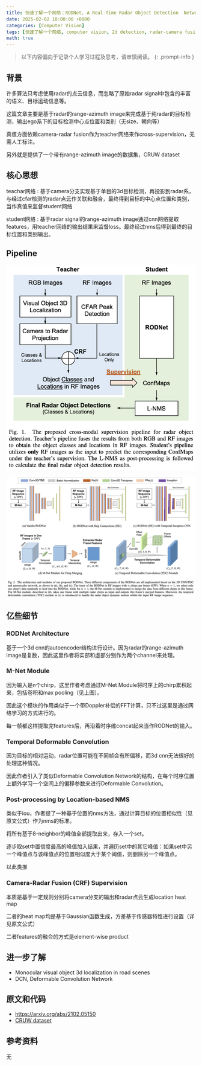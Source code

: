 ```yaml
---
title: 快速了解一个网络：RODNet, A Real-Time Radar Object Detection  Network Cross-Supervised by Camera-Radar Fused  Object 3D Localization
date: 2025-02-02 18:00:00 +0800
categories: [Computer Vision]
tags: [快速了解一个网络, computer vision, 2d detection, radar-camera fusion, rodnet]
math: true
---
```


> 以下内容偏向于记录个人学习过程及思考，请审慎阅读。
{: .prompt-info }

## 背景

许多算法只考虑使用radar的点云信息，而忽略了原始radar signal中包含的丰富的语义、目标运动信息等。

这篇文章主要是基于radar的range-azimuth image来完成基于纯radar的目标检测，输出ego系下的目标检测中心点位置和类别（无size、朝向等）

真值方面依赖camera-radar fusion作为teacher网络来作cross-supervision，无需人工标注。

另外就是提供了一个带有range-azimuth image的数据集，CRUW dataset

## 核心思想

teachar网络
: 基于camera分支实现基于单目的3d目标检测，再投影到radar系，与经过cfar检测的radar点云作关联和融合，最终得到目标的中心点位置和类别，当作真值来监督student网络

student网络
: 基于radar signal的range-azimuth image通过cnn网络提取features，用teacher网络的输出结果来监督loss。最终经过nms后得到最终的目标位置和类别输出。

## Pipeline

![rodnet-pipeline](assets/img/rodnet-pipeline.png)

![rodnet-modules](assets/img/rodnet-modules.png)

## 亿些细节

### RODNet Architecture

基于一个3d cnn的autoencoder结构进行设计。因为radar的range-azimuth image是复数，因此这里作者将实部和虚部分别作为两个channel来处理。

### M-Net Module

因为输入是n个chirp，这里作者考虑通过M-Net Module将时序上的chirp累积起来，包括卷积和max pooling（见上图）。

因此这个模块的作用类似于一个带Doppler补偿的FFT计算，只不过这里是通过网络学习的方式进行的。

每一帧都这样提取完features后，再沿着时序维concat起来当作RODNet的输入。

### Temporal Deformable Convolution

因为目标的相对运动，radar位置可能在不同帧会有所偏移，而3d cnn无法很好的处理这种情况。

因此作者引入了类似Deformable Convolution Network的结构，在每个时序位置上额外学习一个空间上的偏移参数来进行Deformable Convolution。

### Post-processing by Location-based NMS

类似于iou，作者提了一种基于位置的nms方法，通过计算目标的位置相似性（见原文公式）作为nms的标准。

将所有基于8-neighbor的峰值全部提取出来，存入一个set。

逐步取set中置信度最高的峰值加入结果，并遍历set中的其它峰值：如果set中另一个峰值点与该峰值点的位置相似度大于某个阈值，则删除另一个峰值点。

以此类推

### Camera-Radar Fusion (CRF) Supervision

本质是基于一定规则分别将camera分支的输出和radar点云生成location heat map

二者的heat map均是基于Gaussian函数生成，方差基于传感器特性进行设置（详见原文公式）

二者features的融合的方式是element-wise product

## 进一步了解

- Monocular visual object 3d localization in road scenes
- DCN, Deformable Convolution Network

## 原文和代码

- <https://arxiv.org/abs/2102.05150>
- [CRUW dataset](https://www.cruwdataset.org)

## 参考资料

无